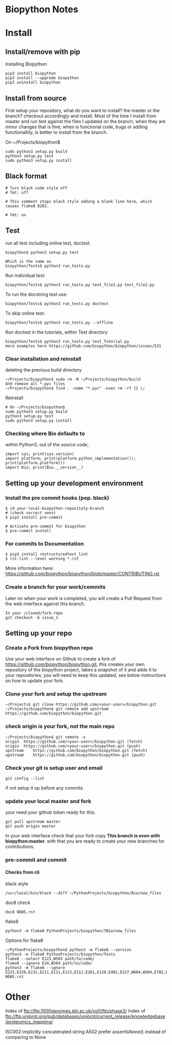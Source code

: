 # Biopython Notes

# Install

## Install/remove with pip
Installing Biopython
```
pip3 install biopython
pip3 install --upgrade biopython
pip3 uninstall biopython
```

## Install from source
First setup your repository, what do you want to install? the master or the branch? checkout accordingly and install. Most of the time I install from master and run test against the files I updated on the branch, when they are minor changes that is fine; when is functional code, bugs or adding functionallity, is better to install from the branch.

On ~/Projects/biopython$
```
sudo python3 setup.py build
python3 setup.py test
sudo python3 setup.py install
```
## Black format
```
# Turn black code style off
# fmt: off

# This comment stops black style adding a blank line here, which causes flake8 D202.

# fmt: on
```
## Test
run all test including online test, doctest.
```
biopython$ python3 setup.py test

Which is the same as 
biopython/Tests$ python3 run_tests.py
```
Run individual test:
```
biopython/Tests$ python3 run_tests.py test_file1.py test_file2.py
```
To run the docstring test use:
```
biopython/Tests$ python3 run_tests.py doctest
```
To skip online test:
```
biopython/Tests$ python3 run_tests.py --offline
```
Run doctest in the tutorials, within Test directory
```
biopython/Tests$ python3 run_tests.py test_Tutorial.py
more examples here https://github.com/biopython/biopython/issues/531
```
### Clear installation and reinstall
deleting the previous build directory
```
~/Projects/biopython$ sudo rm -R ~/Projects/biopython/build
And remove all *.pyc files
~/Projects/biopython$ find . -name "*.pyc" -exec rm -rf {} \;
```
Reinstall
```
# On ~/Projects/biopython$
sudo python3 setup.py build
python3 setup.py test
sudo python3 setup.py install
```

### Checking where Bio defaults to
within Python3, out of the source code,
```
import sys; print(sys.version)
import platform; print(platform.python_implementation()); print(platform.platform())
import Bio; print(Bio.__version__)
```
## Setting up your development environment

### Install the pre commit hooks (pep. black)
```
$ cd your-local-biopython-repositoty-branch
# (check correct venv)
$ pip3 install pre-commit

# Activate pre-commit for biopython
$ pre-commit install
```
### For commits to Documentation
```
$ pip3 install restructuredtext_lint
$ rst-lint --level warning *.rst
```
More information here: https://github.com/biopython/biopython/blob/master/CONTRIBUTING.rst

### Create a branch for your work/commits
Later on when your work is completed, you will create a Pull Request from the web interface against this branch.

```
In your /cloned/fork-repo
git checkout -b issue_1
```

## Setting up your repo

### Create a Fork from biopython repo

Use your web interface on Github to create a fork of https://github.com/biopython/biopython.git, this creates your own repository of the biopython project, takes a snapshot of it and adds it to your repositories, you will need to keep this updated, see below instructions on how to update your fork.

### Clone your fork and setup the upstream
```
~/Projects$ git clone https://github.com/<your-user>/biopython.git
~/Projects/biopython$ git remote add upstream https://github.com/biopython/biopython.git
```
### check origin is your fork, not the main repo
```
~/Projects/biopython$ git remote -v
origin	https://github.com/<your-user>/biopython.git (fetch)
origin	https://github.com/<your-user>/biopython.git (push)
upstream	https://github.com/biopython/biopython.git (fetch)
upstream	https://github.com/biopython/biopython.git (push)
```
### Check your git is setup user and email
```
git config --list
```
if not setup it up before any commits

### update your local master and fork
your need your github token ready for this.
```
git pull upstream master
git push origin master
```
In your web interface check that your fork copy **This branch is even with biopython:master.** with that you are ready to create your new branches for contributions.

### pre-commit and commit
#### Checks from cli
black style
```
/usr/local/bin/black --diff ~/PythonProjects/biopython/Bio/new_files
```
doc8 check
```
doc8 NEWS.rst 
```

flake8
```
python3 -m flake8 PythonProjects/biopython/TBio/new_files
```
Options for flake8
```
~/PythonProjects/biopython$ python3 -m flake8 --version
python3 -m flake8 PythonProjects/biopython/Tests
flake8 --select E123,W503 path/to/code/
flake8 --ignore E24,W504 path/to/code/
python3 -m flake8 --ignore E225,E226,E231,E211,E111,E113,E112,E261,E128,E402,E227,W604,W504,E702,W503 NEWS.rst
```

# Other
Index of ftp://ftp.1000genomes.ebi.ac.uk/vol1/ftp/phase3/
Index of ftp://ftp.uniprot.org/pub/databases/uniprot/current_release/knowledgebase/proteomics_mapping/

ISC002 implicitly concatenated string 
A502 prefer assertIsNone() instead of comparing to None

